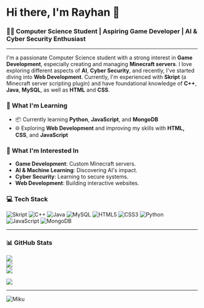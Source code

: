 # Hi there, I'm Rayhan 👋

### 👨‍💻 Computer Science Student | Aspiring Game Developer | AI & Cyber Security Enthusiast

---

I'm a passionate Computer Science student with a strong interest in **Game Development**, especially creating and managing **Minecraft servers**. I love exploring different aspects of **AI**, **Cyber Security**, and recently, I've started diving into **Web Development**. Currently, I'm experienced with **Skript** (a Minecraft server scripting plugin) and have foundational knowledge of **C++**, **Java**, **MySQL**, as well as **HTML** and **CSS**.

### 🌱 What I'm Learning
- 📦 Currently learning **Python**, **JavaScript**, and **MongoDB**
- 🌐 Exploring **Web Development** and improving my skills with **HTML, CSS**, and **JavaScript**

### 🚀 What I'm Interested In
- **Game Development**: Custom Minecraft servers.
- **AI & Machine Learning**: Discovering AI's impact.
- **Cyber Security**: Learning to secure systems.
- **Web Development**: Building interactive websites.

### 💻 Tech Stack

![Skript](https://img.shields.io/badge/Skript-1E90FF.svg?style=for-the-badge) ![C++](https://img.shields.io/badge/C++-00599C.svg?style=for-the-badge&logo=c%2B%2B&logoColor=white) ![Java](https://img.shields.io/badge/Java-007396.svg?style=for-the-badge&logo=java&logoColor=white) ![MySQL](https://img.shields.io/badge/mysql-4479A1.svg?style=for-the-badge&logo=mysql&logoColor=white) ![HTML5](https://img.shields.io/badge/html5-E34F26.svg?style=for-the-badge&logo=html5&logoColor=white) ![CSS3](https://img.shields.io/badge/css3-1572B6.svg?style=for-the-badge&logo=css3&logoColor=white) ![Python](https://img.shields.io/badge/python-3776AB.svg?style=for-the-badge&logo=python&logoColor=white)
 ![JavaScript](https://img.shields.io/badge/JavaScript-F7DF1E.svg?style=for-the-badge&logo=javascript&logoColor=black) ![MongoDB](https://img.shields.io/badge/MongoDB-47A248.svg?style=for-the-badge&logo=mongodb&logoColor=white)
 
 ---
 
 ### 📊 GitHub Stats
 
 ![](https://github-readme-stats.vercel.app/api?username=rayhandestian&theme=github_dark&hide_border=true&include_all_commits=false&count_private=true)<br/>
![](https://github-readme-streak-stats.herokuapp.com/?user=rayhandestian&theme=github_dark&hide_border=true)<br/>
![](https://github-readme-stats.vercel.app/api/top-langs/?username=rayhandestian&theme=github_dark&hide_border=true&include_all_commits=false&count_private=true&layout=compact)

[![](https://visitcount.itsvg.in/api?id=rayhandestian&icon=3&color=1)](https://visitcount.itsvg.in)
 
 ---
 
 ![Miku](https://media.tenor.com/PYYDvuF4lIYAAAAi/hatsune-miku.gif)

<!--
**rayhandestian/rayhandestian** is a ✨ _special_ ✨ repository because its `README.md` (this file) appears on your GitHub profile.

Here are some ideas to get you started:

- 🔭 I’m currently working on ...
- 🌱 I’m currently learning ...
- 👯 I’m looking to collaborate on ...
- 🤔 I’m looking for help with ...
- 💬 Ask me about ...
- 📫 How to reach me: ...
- 😄 Pronouns: ...
- ⚡ Fun fact: ...
-->
